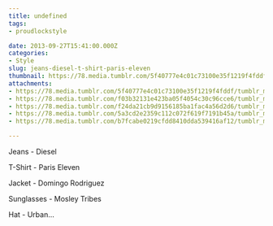 ```yaml
---
title: undefined
tags:
- proudlockstyle

date: 2013-09-27T15:41:00.000Z
categories:
- Style
slug: jeans-diesel-t-shirt-paris-eleven
thumbnail: https://78.media.tumblr.com/5f40777e4c01c73100e35f1219f4fddf/tumblr_mtsjkjcf0n1rhrm24o1_540.jpg
attachments:
- https://78.media.tumblr.com/5f40777e4c01c73100e35f1219f4fddf/tumblr_mtsjkjcf0n1rhrm24o1_1280.jpg
- https://78.media.tumblr.com/f03b32131e423ba05f4054c30c96cce6/tumblr_mtsjkjcf0n1rhrm24o2_1280.jpg
- https://78.media.tumblr.com/f24da21cb9d9156185ba1fac4a56d2d6/tumblr_mtsjkjcf0n1rhrm24o3_1280.jpg
- https://78.media.tumblr.com/5a3cd2e2359c112c072f619f7191b45a/tumblr_mtsjkjcf0n1rhrm24o4_1280.jpg
- https://78.media.tumblr.com/b7fcabe0219cfdd8410dda539416af12/tumblr_mtsjkjcf0n1rhrm24o5_1280.jpg

---
```


Jeans - Diesel 

  T-Shirt - Paris Eleven 

  Jacket - Domingo Rodriguez 

  Sunglasses - Mosley Tribes 

  Hat - Urban...
